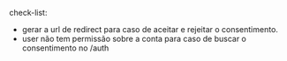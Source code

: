 
check-list: 

   - gerar a url de redirect para caso de aceitar e rejeitar o consentimento.
   - user não tem permissão sobre a conta para caso de buscar o consentimento no /auth